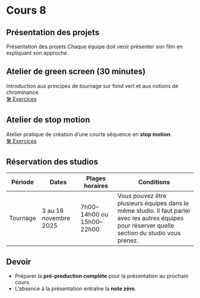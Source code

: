 # Cours 8 

## Présentation des projets
Présentation des projets
Chaque équipe doit venir présenter son film en expliquant son approche. 

## Atelier de green screen (30 minutes)
Introduction aux principes de tournage sur fond vert et aux notions de chrominance.  
[🛠️ Exercices](https://cmontmorency365-my.sharepoint.com/:p:/g/personal/flpilote_cmontmorency_qc_ca/EezQg3ytDZtDoVK-6J6OCcIBwQOhGGpux0Osesvg4pZ9Wg?e=q2ibM4)

## Atelier de stop motion
Atelier pratique de création d’une courte séquence en **stop motion**.  
[🛠️ Exercices](./stopmotion.md)

## Réservation des studios
| Période | Dates | Plages horaires | Conditions |
|----------|--------|----------------|-------------|
| Tournage | 3 au 16 novembre 2025 | 7h00–14h00 ou 15h00–22h00 | Vous pouvez être plusieurs équipes dans le même studio. Il faut parler avec les autres équipes pour réserver quelle section du studio vous prenez. 

## Devoir
- Préparer la **pré-production complète** pour la présentation au prochain cours.  
- L’absence à la présentation entraîne la **note zéro**.
